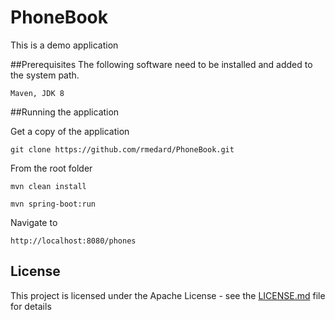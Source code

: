 # PhoneBook

This is a demo application

##Prerequisites
The following software need to be installed and added to the system path.
```
Maven, JDK 8
```

##Running the application

Get a copy of the application
```
git clone https://github.com/rmedard/PhoneBook.git
```

From the root folder

```
mvn clean install
```

```
mvn spring-boot:run
```

Navigate to
```
http://localhost:8080/phones
```

## License
This project is licensed under the Apache License - see the [LICENSE.md](LICENSE.md) file for details